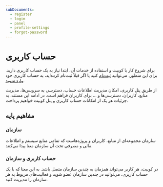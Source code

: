```yaml
---
subDocuments:
  - register
  - login
  - panel
  - profile-settings
  - forgot-password
---
```


# حساب کاربری

برای شروع کار با کوبیت و استفاده از خدمات آن، ابتدا نیاز به یک حساب کاربری دارید. برای این منظور، می‌توانید [ثبت‌نام](https://auth.kubit.ir/fa/register) کنید یا اگر قبلاً ثبت‌نام کرده‌اید، به حساب کاربری خود [وارد شوید](https://auth.kubit.ir/fa/login).

از طریق پنل کاربری، امکان مدیریت اطلاعات حساب، دسترسی به سرویس‌ها، مدیریت منابع، کاربران، دسترسی‌ها و ... برای کاربران فراهم است. در ادامه این مستند، به جزئیات هر یک از امکانات حساب کاربری و پنل کوبیت خواهیم پرداخت.

## مفاهیم پایه

### سازمان

سازمان مجموعه‌ای از منابع، کاربران و پروژه‌هاست که تمامی منابع سیستم و اطلاعات مالی و مصرفی تحت آن سازمان معنا پیدا می‌کنند.

### حساب کاربری و سازمان

در کوبیت، هر کاربر می‌تواند همزمان به چندین سازمان متصل باشد. به این معنا که با یک حساب کاربری، می‌توانید در چندین سازمان عضو شوید و فعالیت‌های مربوط به هر سازمان را مدیریت کنید.
